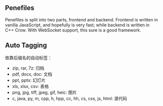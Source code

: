 ## Penefiles 

Penefiles is split into two parts, frontend and backend. Frontend is written in vanilla JavaScript, and hopefully is very fast; while backend is written in C++ Crow. With WebSocket support, this sure is a good framework.

## Auto Tagging 

依靠后缀名的自动标签：

- zip, rar, 7z: 归档
- pdf, docx, doc: 文档
- ppt, pptx: 幻灯片
- xls, xlsx, csv: 表格
- png, jpg, tiff, jpeg, gif, heic: 图片
- c, java, py, m, cpp, h, hpp, cc, hh, cs, css, js, html: 源代码
